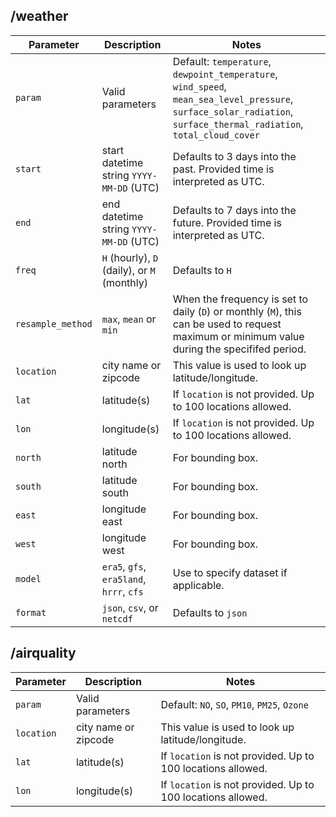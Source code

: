 
## /weather 

Parameter | Description                                 | Notes
--------- |---------------------------------------------| -------------
`param`   | Valid parameters                            | Default: `temperature`, `dewpoint_temperature`, `wind_speed`, `mean_sea_level_pressure`, `surface_solar_radiation`, `surface_thermal_radiation`, `total_cloud_cover`
`start`   | start datetime string `YYYY-MM-DD` (UTC)    | Defaults to 3 days into the past. Provided time is interpreted as UTC.
`end`     | end datetime string `YYYY-MM-DD` (UTC)      | Defaults to 7 days into the future. Provided time is interpreted as UTC.
`freq`    | `H` (hourly), `D` (daily), or `M` (monthly) | Defaults to `H` 
`resample_method`   | `max`, `mean` or `min`                      | When the frequency is set to daily (`D`) or monthly (`M`), this can be used to request maximum or minimum value during the specififed period.
`location`| city name or zipcode                        | This value is used to look up latitude/longitude.
`lat`     | latitude(s)                                 | If `location` is not provided. Up to 100 locations allowed.
`lon`     | longitude(s)                                | If `location` is not provided. Up to 100 locations allowed.
`north`   | latitude north                              | For bounding box.
`south`   | latitude south                              | For bounding box.
`east`    | longitude east                              | For bounding box.
`west`    | longitude west                              | For bounding box.
`model`   | `era5`, `gfs`, `era5land`, `hrrr`, `cfs`    | Use to specify dataset if applicable.
`format`  | `json`, `csv`, or `netcdf`                  | Defaults to `json`

## /airquality

Parameter | Description                              | Notes
--------- |------------------------------------------| -------------
`param`   | Valid parameters                         | Default: `NO`, `SO`, `PM10`, `PM25`, `Ozone`
`location`| city name or zipcode                        | This value is used to look up latitude/longitude.
`lat`     | latitude(s)                                 | If `location` is not provided. Up to 100 locations allowed.
`lon`     | longitude(s)                                | If `location` is not provided. Up to 100 locations allowed.
